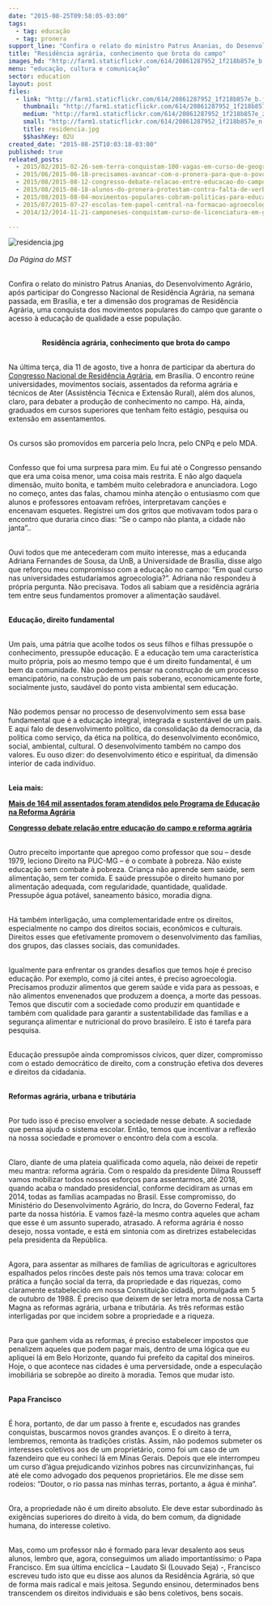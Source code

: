 ```yaml
---
date: "2015-08-25T09:58:05-03:00"
tags:
  - tag: educação
  - tag: pronera
support_line: "Confira o relato do ministro Patrus Ananias, do Desenvolvimento Agrário, após ter dimensão do Pronera, uma conquista dos movimentos populares do campo."
title: "Residência agrária, conhecimento que brota do campo"
images_hd: "http://farm1.staticflickr.com/614/20861287952_1f218b857e_b.jpg"
menu: "educação, cultura e comunicação"
sector: education
layout: post
files:
  - link: "http://farm1.staticflickr.com/614/20861287952_1f218b857e_b.jpg"
    thumbnail: "http://farm1.staticflickr.com/614/20861287952_1f218b857e_t.jpg"
    medium: "http://farm1.staticflickr.com/614/20861287952_1f218b857e_z.jpg"
    small: "http://farm1.staticflickr.com/614/20861287952_1f218b857e_n.jpg"
    title: residencia.jpg
    $$hashKey: 02U
created_date: "2015-08-25T10:03:18-03:00"
published: true
releated_posts:
  - 2015/02/2015-02-26-sem-terra-conquistam-100-vagas-em-curso-de-geografia-na-ufpa.md
  - 2015/06/2015-06-18-precisamos-avancar-com-o-pronera-para-que-o-povo-tenha-uma-educacao-libertadora.md
  - 2015/08/2015-08-12-congresso-debate-relacao-entre-educacao-do-campo-e-reforma-agraria.md
  - 2015/08/2015-08-18-alunos-do-pronera-protestam-contra-falta-de-verba-no-pa.md
  - 2015/08/2015-08-04-movimentos-populares-cobram-politicas-para-educacao-no-campo-na-alesp.md
  - 2015/07/2015-07-27-escolas-tem-papel-central-na-formacao-agroecologica-aponta-juventude.md
  - 2014/12/2014-11-21-camponeses-conquistam-curso-de-licenciatura-em-geografia-na-uft.md

---
```

<p><img alt="residencia.jpg" src="http://farm1.staticflickr.com/614/20861287952_1f218b857e_b.jpg" /><br />
<br />
<em>Da P&aacute;gina do MST</em></p>

<p><br />
Confira o relato do ministro Patrus Ananias, do Desenvolvimento Agr&aacute;rio, ap&oacute;s participar do Congresso Nacional de Resid&ecirc;ncia Agr&aacute;ria, na semana passada, em Bras&iacute;lia, e ter a dimens&atilde;o dos programas de Resid&ecirc;ncia Agr&aacute;ria, uma conquista dos movimentos populares do campo que garante o acesso &agrave; educa&ccedil;&atilde;o de qualidade a esse popula&ccedil;&atilde;o.</p>

<p style="text-align: center;"><br />
<strong>Resid&ecirc;ncia agr&aacute;ria, conhecimento que brota do campo</strong></p>

<p><br />
Na &uacute;ltima ter&ccedil;a, dia 11 de agosto, tive a honra de participar da abertura do <a href="http://www.mst.org.br/2015/08/12/congresso-debate-relacao-entre-educacao-do-campo-e-reforma-agraria.html">Congresso Nacional de Resid&ecirc;ncia Agr&aacute;ria</a>, em Bras&iacute;lia. O encontro re&uacute;ne universidades, movimentos sociais, assentados da reforma agr&aacute;ria e t&eacute;cnicos de Ater (Assist&ecirc;ncia T&eacute;cnica e Extens&atilde;o Rural), al&eacute;m dos alunos, claro, para debater a produ&ccedil;&atilde;o de conhecimento no campo. H&aacute;, ainda, graduados em cursos superiores que tenham feito est&aacute;gio, pesquisa ou extens&atilde;o em assentamentos.</p>

<p><br />
Os cursos s&atilde;o promovidos em parceria pelo Incra, pelo CNPq e pelo MDA.</p>

<p><br />
Confesso que foi uma surpresa para mim. Eu fui at&eacute; o Congresso pensando que era uma coisa menor, uma coisa mais restrita. E n&atilde;o algo daquela dimens&atilde;o, muito bonita, e tamb&eacute;m muito celebradora e anunciadora. Logo no come&ccedil;o, antes das falas, chamou minha aten&ccedil;&atilde;o o entusiasmo com que alunos e professores entoavam refr&otilde;es, interpretavam can&ccedil;&otilde;es e encenavam esquetes. Registrei um dos gritos que motivavam todos para o encontro que duraria cinco dias: &ldquo;Se o campo n&atilde;o planta, a cidade n&atilde;o janta&rdquo;..</p>

<p><br />
Ouvi todos que me antecederam com muito interesse, mas a educanda Adriana Fernandes de Sousa, da UnB, a Universidade de Bras&iacute;lia, disse algo que refor&ccedil;ou meu compromisso com a educa&ccedil;&atilde;o no campo: &ldquo;Em qual curso nas universidades estudar&iacute;amos agroecologia?&rdquo;. Adriana n&atilde;o respondeu &agrave; pr&oacute;pria pergunta. N&atilde;o precisava. Todos ali sabiam que a resid&ecirc;ncia agr&aacute;ria tem entre seus fundamentos promover a alimenta&ccedil;&atilde;o saud&aacute;vel.</p>

<p><br />
<strong>Educa&ccedil;&atilde;o, direito fundamental</strong></p>

<p><br />
Um pa&iacute;s, uma p&aacute;tria que acolhe todos os seus filhos e filhas pressup&otilde;e o conhecimento, pressup&otilde;e educa&ccedil;&atilde;o. E a educa&ccedil;&atilde;o tem uma caracter&iacute;stica muito pr&oacute;pria, pois ao mesmo tempo que &eacute; um direito fundamental, &eacute; um bem da comunidade. N&atilde;o podemos pensar na constru&ccedil;&atilde;o de um processo emancipat&oacute;rio, na constru&ccedil;&atilde;o de um pa&iacute;s soberano, economicamente forte, socialmente justo, saud&aacute;vel do ponto vista ambiental sem educa&ccedil;&atilde;o.</p>

<p><br />
N&atilde;o podemos pensar no processo de desenvolvimento sem essa base fundamental que &eacute; a educa&ccedil;&atilde;o integral, integrada e sustent&aacute;vel de um pa&iacute;s. E aqui falo de desenvolvimento pol&iacute;tico, da consolida&ccedil;&atilde;o da democracia, da pol&iacute;tica como servi&ccedil;o, da &eacute;tica na pol&iacute;tica, do desenvolvimento econ&ocirc;mico, social, ambiental, cultural. O desenvolvimento tamb&eacute;m no campo dos valores. Eu ouso dizer: do desenvolvimento &eacute;tico e espiritual, da dimens&atilde;o interior de cada indiv&iacute;duo.</p>

<p><br />
<strong>Leia mais:</strong></p>

<p><strong><a href="http://www.mst.org.br/2015/06/18/precisamos-avancar-com-o-pronera-para-que-o-povo-tenha-uma-educacao-libertadora.html">Mais de 164 mil assentados foram atendidos pelo Programa de Educa&ccedil;&atilde;o na Reforma Agr&aacute;ria</a></strong></p>

<p><a href="http://www.mst.org.br/2015/08/12/congresso-debate-relacao-entre-educacao-do-campo-e-reforma-agraria.html"><strong>Congresso debate rela&ccedil;&atilde;o entre educa&ccedil;&atilde;o do campo e reforma agr&aacute;ria</strong></a></p>

<p><br />
Outro preceito importante que apregoo como professor que sou &ndash; desde 1979, leciono Direito na PUC-MG &ndash; &eacute; o combate &agrave; pobreza. N&atilde;o existe educa&ccedil;&atilde;o sem combate &agrave; pobreza. Crian&ccedil;a n&atilde;o aprende sem sa&uacute;de, sem alimenta&ccedil;&atilde;o, sem ter comida. E sa&uacute;de pressup&otilde;e o direito humano por alimenta&ccedil;&atilde;o adequada, com regularidade, quantidade, qualidade. Pressup&otilde;e &aacute;gua pot&aacute;vel, saneamento b&aacute;sico, moradia digna.</p>

<p><br />
H&aacute; tamb&eacute;m interliga&ccedil;&atilde;o, uma complementaridade entre os direitos, especialmente no campo dos direitos sociais, econ&ocirc;micos e culturais. Direitos esses que efetivamente promovem o desenvolvimento das fam&iacute;lias, dos grupos, das classes sociais, das comunidades.</p>

<p><br />
Igualmente para enfrentar os grandes desafios que temos hoje &eacute; preciso educa&ccedil;&atilde;o. Por exemplo, como j&aacute; citei antes, &eacute; preciso agroecologia. Precisamos produzir alimentos que gerem sa&uacute;de e vida para as pessoas, e n&atilde;o alimentos envenenados que produzem a doen&ccedil;a, a morte das pessoas. Temos que discutir com a sociedade como produzir em quantidade e tamb&eacute;m com qualidade para garantir a sustentabilidade das fam&iacute;lias e a seguran&ccedil;a alimentar e nutricional do provo brasileiro. E isto &eacute; tarefa para pesquisa.</p>

<p><br />
Educa&ccedil;&atilde;o pressup&otilde;e ainda compromissos c&iacute;vicos, quer dizer, compromisso com o estado democr&aacute;tico de direito, com a constru&ccedil;&atilde;o efetiva dos deveres e direitos da cidadania.</p>

<p><br />
<strong>Reformas agr&aacute;ria, urbana e tribut&aacute;ria</strong></p>

<p><br />
Por tudo isso &eacute; preciso envolver a sociedade nesse debate. A sociedade que pensa ajuda o sistema escolar. Ent&atilde;o, temos que incentivar a reflex&atilde;o na nossa sociedade e promover o encontro dela com a escola.</p>

<p><br />
Claro, diante de uma plateia qualificada como aquela, n&atilde;o deixei de repetir meu mantra: reforma agr&aacute;ria. Com o respaldo da presidente Dilma Rousseff vamos mobilizar todos nossos esfor&ccedil;os para assentarmos, at&eacute; 2018, quando acaba o mandado presidencial, conforme decidiram as urnas em 2014, todas as fam&iacute;lias acampadas no Brasil. Esse compromisso, do Minist&eacute;rio do Desenvolvimento Agr&aacute;rio, do Incra, do Governo Federal, faz parte da nossa hist&oacute;ria. E vamos faz&ecirc;-la mesmo contra aqueles que acham que esse &eacute; um assunto superado, atrasado. A reforma agr&aacute;ria &eacute; nosso desejo, nossa vontade, e est&aacute; em sintonia com as diretrizes estabelecidas pela presidenta da Rep&uacute;blica.</p>

<p><br />
Agora, para assentar as milhares de fam&iacute;lias de agricultoras e agricultores espalhados pelos rinc&otilde;es deste pa&iacute;s n&oacute;s temos uma trava: colocar em pr&aacute;tica a fun&ccedil;&atilde;o social da terra, da propriedade e das riquezas, como claramente estabelecido em nossa Constitui&ccedil;&atilde;o cidad&atilde;, promulgada em 5 de outubro de 1988. &Eacute; preciso que deixem de ser letra morta de nossa Carta Magna as reformas agr&aacute;ria, urbana e tribut&aacute;ria. As tr&ecirc;s reformas est&atilde;o interligadas por que incidem sobre a propriedade e a riqueza.</p>

<p><br />
Para que ganhem vida as reformas, &eacute; preciso estabelecer impostos que penalizem aqueles que podem pagar mais, dentro de uma l&oacute;gica que eu apliquei l&aacute; em Belo Horizonte, quando fui prefeito da capital dos mineiros. Hoje, o que acontece nas cidades &eacute; uma perversidade, onde a especula&ccedil;&atilde;o imobili&aacute;ria se sobrep&otilde;e ao direito &agrave; moradia. Temos que mudar isto.</p>

<p><br />
<strong>Papa Francisco</strong></p>

<p><br />
&Eacute; hora, portanto, de dar um passo &agrave; frente e, escudados nas grandes conquistas, buscarmos novos grandes avan&ccedil;os. E o direito &agrave; terra, lembremos, remonta &agrave;s tradi&ccedil;&otilde;es crist&atilde;s. Assim, n&atilde;o podemos submeter os interesses coletivos aos de um propriet&aacute;rio, como foi um caso de um fazendeiro que eu conheci l&aacute; em Minas Gerais. Depois que ele interrompeu um curso d&rsquo;&aacute;gua prejudicando vizinhos pobres nas circunvizinhan&ccedil;as, fui at&eacute; ele como advogado dos pequenos propriet&aacute;rios. Ele me disse sem rodeios: &ldquo;Doutor, o rio passa nas minhas terras, portanto, a &aacute;gua &eacute; minha&rdquo;.</p>

<p><br />
Ora, a propriedade n&atilde;o &eacute; um direito absoluto. Ele deve estar subordinado &agrave;s exig&ecirc;ncias superiores do direito &agrave; vida, do bem comum, da dignidade humana, do interesse coletivo.</p>

<p><br />
Mas, como um professor n&atilde;o &eacute; formado para levar desalento aos seus alunos, lembro que, agora, conseguimos um aliado important&iacute;ssimo: o Papa Francisco. Em sua &uacute;ltima enc&iacute;clica &ndash; Laudato Si (Louvado Seja) -, Francisco escreveu tudo isto que eu disse aos alunos da Resid&ecirc;ncia Agr&aacute;ria, s&oacute; que de forma mais radical e mais jeitosa. Segundo ensinou, determinados bens transcendem os direitos individuais e s&atilde;o bens coletivos, bens socais.</p>
